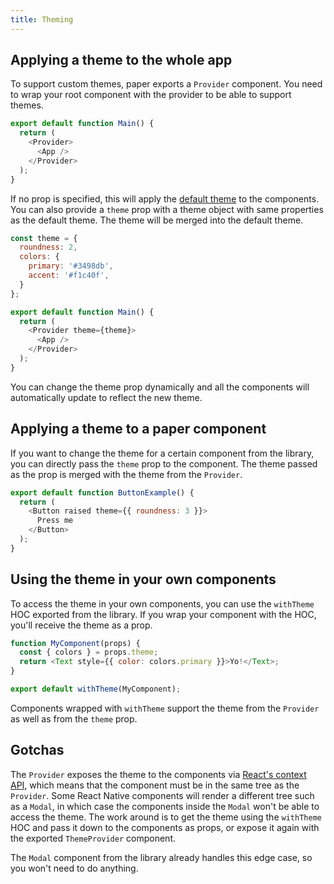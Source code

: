 ```yaml
---
title: Theming
---
```


## Applying a theme to the whole app

To support custom themes, paper exports a `Provider` component. You need to wrap your root component with the provider to be able to support themes.

```js
export default function Main() {
  return (
    <Provider>
      <App />
    </Provider>
  );
}
```

If no prop is specified, this will apply the [default theme](src/styles/DefaultTheme.js) to the components. You can also provide a `theme` prop with a theme object with same properties as the default theme. The theme will be merged into the default theme.

```js
const theme = {
  roundness: 2,
  colors: {
    primary: '#3498db',
    accent: '#f1c40f',
  }
};

export default function Main() {
  return (
    <Provider theme={theme}>
      <App />
    </Provider>
  );
}
```

You can change the theme prop dynamically and all the components will automatically update to reflect the new theme.

## Applying a theme to a paper component

If you want to change the theme for a certain component from the library, you can directly pass the `theme` prop to the component. The theme passed as the prop is merged with the theme from the `Provider`.

```js
export default function ButtonExample() {
  return (
    <Button raised theme={{ roundness: 3 }}>
      Press me
    </Button>
  );
}
```

## Using the theme in your own components

To access the theme in your own components, you can use the `withTheme` HOC exported from the library. If you wrap your component with the HOC, you'll receive the theme as a prop.

```js
function MyComponent(props) {
  const { colors } = props.theme;
  return <Text style={{ color: colors.primary }}>Yo!</Text>;
}

export default withTheme(MyComponent);
```

Components wrapped with `withTheme` support the theme from the `Provider` as well as from the `theme` prop.

## Gotchas

The `Provider` exposes the theme to the components via [React's context API](https://reactjs.org/docs/context.html), which means that the component must be in the same tree as the `Provider`. Some React Native components will render a different tree such as a `Modal`, in which case the components inside the `Modal` won't be able to access the theme. The work around is to get the theme using the `withTheme` HOC and pass it down to the components as props, or expose it again with the exported `ThemeProvider` component.

The `Modal` component from the library already handles this edge case, so you won't need to do anything.
